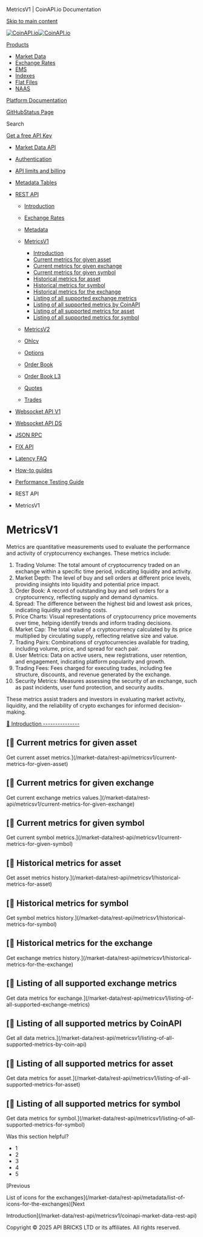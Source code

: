 MetricsV1 | CoinAPI.io Documentation




[Skip to main content](#__docusaurus_skipToContent_fallback)

[![CoinAPI.io](/img/logo.svg)![CoinAPI.io](/img/logo.svg)](https://www.coinapi.io)

[Products](/market-data/rest-api/metricsv1/)

* [Market Data](/market-data/)
* [Exchange Rates](/exchange-rates-api/)
* [EMS](/ems-api/)
* [Indexes](/indexes-api/)
* [Flat Files](/flat-files-api/)
* [NAAS](/naas-api/)

[Platform Documentation](/general/authentication)

[GitHub](https://github.com/api-bricks/api-bricks-sdk)[Status Page](https://status.coinapi.io)

Search

[Get a free API Key](https://console.coinapi.io/?link=/apikeys/create)

* [Market Data API](/market-data/)
* [Authentication](/market-data/authentication)
* [API limits and billing](/market-data/api-limits-and-billing-metrics)
* [Metadata Tables](/market-data/metadata-tables/introduction)
* [REST API](/market-data/rest-api/)

  + [Introduction](/market-data/rest-api/)
  + [Exchange Rates](/market-data/rest-api/exchange-rates/)
  + [Metadata](/market-data/rest-api/metadata/)
  + [MetricsV1](/market-data/rest-api/metricsv1/)

    - [Introduction](/market-data/rest-api/metricsv1/coinapi-market-data-rest-api)
    - [Current metrics for given asset](/market-data/rest-api/metricsv1/current-metrics-for-given-asset)
    - [Current metrics for given exchange](/market-data/rest-api/metricsv1/current-metrics-for-given-exchange)
    - [Current metrics for given symbol](/market-data/rest-api/metricsv1/current-metrics-for-given-symbol)
    - [Historical metrics for asset](/market-data/rest-api/metricsv1/historical-metrics-for-asset)
    - [Historical metrics for symbol](/market-data/rest-api/metricsv1/historical-metrics-for-symbol)
    - [Historical metrics for the exchange](/market-data/rest-api/metricsv1/historical-metrics-for-the-exchange)
    - [Listing of all supported exchange metrics](/market-data/rest-api/metricsv1/listing-of-all-supported-exchange-metrics)
    - [Listing of all supported metrics by CoinAPI](/market-data/rest-api/metricsv1/listing-of-all-supported-metrics-by-coin-api)
    - [Listing of all supported metrics for asset](/market-data/rest-api/metricsv1/listing-of-all-supported-metrics-for-asset)
    - [Listing of all supported metrics for symbol](/market-data/rest-api/metricsv1/listing-of-all-supported-metrics-for-symbol)
  + [MetricsV2](/market-data/rest-api/metricsv2/)
  + [Ohlcv](/market-data/rest-api/ohlcv/)
  + [Options](/market-data/rest-api/options/)
  + [Order Book](/market-data/rest-api/order-book/)
  + [Order Book L3](/market-data/rest-api/order-book-l3/)
  + [Quotes](/market-data/rest-api/quotes/)
  + [Trades](/market-data/rest-api/trades/)
* [Websocket API V1](/market-data/websocket/)
* [Websocket API DS](/market-data/websocket-ds/)
* [JSON RPC](/market-data/jsonrpc-api)
* [FIX API](/market-data/fix/)
* [Latency FAQ](/market-data/latency-faq/)
* [How-to guides](/market-data/how-to-guides/)
* [Performance Testing Guide](/market-data/performance-testing-guide)

* REST API
* MetricsV1

MetricsV1
=========

Metrics are quantitative measurements used to evaluate the performance and activity of cryptocurrency exchanges. These metrics include:

1. Trading Volume: The total amount of cryptocurrency traded on an exchange within a specific time period, indicating liquidity and activity.
2. Market Depth: The level of buy and sell orders at different price levels, providing insights into liquidity and potential price impact.
3. Order Book: A record of outstanding buy and sell orders for a cryptocurrency, reflecting supply and demand dynamics.
4. Spread: The difference between the highest bid and lowest ask prices, indicating liquidity and trading costs.
5. Price Charts: Visual representations of cryptocurrency price movements over time, helping identify trends and inform trading decisions.
6. Market Cap: The total value of a cryptocurrency calculated by its price multiplied by circulating supply, reflecting relative size and value.
7. Trading Pairs: Combinations of cryptocurrencies available for trading, including volume, price, and spread for each pair.
8. User Metrics: Data on active users, new registrations, user retention, and engagement, indicating platform popularity and growth.
9. Trading Fees: Fees charged for executing trades, including fee structure, discounts, and revenue generated by the exchange.
10. Security Metrics: Measures assessing the security of an exchange, such as past incidents, user fund protection, and security audits.

These metrics assist traders and investors in evaluating market activity, liquidity, and the reliability of crypto exchanges for informed decision-making.

[📄️ Introduction
---------------](/market-data/rest-api/metricsv1/coinapi-market-data-rest-api)

[📄️ Current metrics for given asset
----------------------------------

Get current asset metrics.](/market-data/rest-api/metricsv1/current-metrics-for-given-asset)

[📄️ Current metrics for given exchange
-------------------------------------

Get current exchange metrics values.](/market-data/rest-api/metricsv1/current-metrics-for-given-exchange)

[📄️ Current metrics for given symbol
-----------------------------------

Get current symbol metrics.](/market-data/rest-api/metricsv1/current-metrics-for-given-symbol)

[📄️ Historical metrics for asset
-------------------------------

Get asset metrics history.](/market-data/rest-api/metricsv1/historical-metrics-for-asset)

[📄️ Historical metrics for symbol
--------------------------------

Get symbol metrics history.](/market-data/rest-api/metricsv1/historical-metrics-for-symbol)

[📄️ Historical metrics for the exchange
--------------------------------------

Get exchange metrics history.](/market-data/rest-api/metricsv1/historical-metrics-for-the-exchange)

[📄️ Listing of all supported exchange metrics
--------------------------------------------

Get data metrics for exchange.](/market-data/rest-api/metricsv1/listing-of-all-supported-exchange-metrics)

[📄️ Listing of all supported metrics by CoinAPI
----------------------------------------------

Get all data metrics.](/market-data/rest-api/metricsv1/listing-of-all-supported-metrics-by-coin-api)

[📄️ Listing of all supported metrics for asset
---------------------------------------------

Get data metrics for asset.](/market-data/rest-api/metricsv1/listing-of-all-supported-metrics-for-asset)

[📄️ Listing of all supported metrics for symbol
----------------------------------------------

Get data metrics for symbol.](/market-data/rest-api/metricsv1/listing-of-all-supported-metrics-for-symbol)

Was this section helpful?

* 1
* 2
* 3
* 4
* 5

[Previous

List of icons for the exchanges](/market-data/rest-api/metadata/list-of-icons-for-the-exchanges)[Next

Introduction](/market-data/rest-api/metricsv1/coinapi-market-data-rest-api)

Copyright © 2025 API BRICKS LTD or its affiliates. All rights reserved.